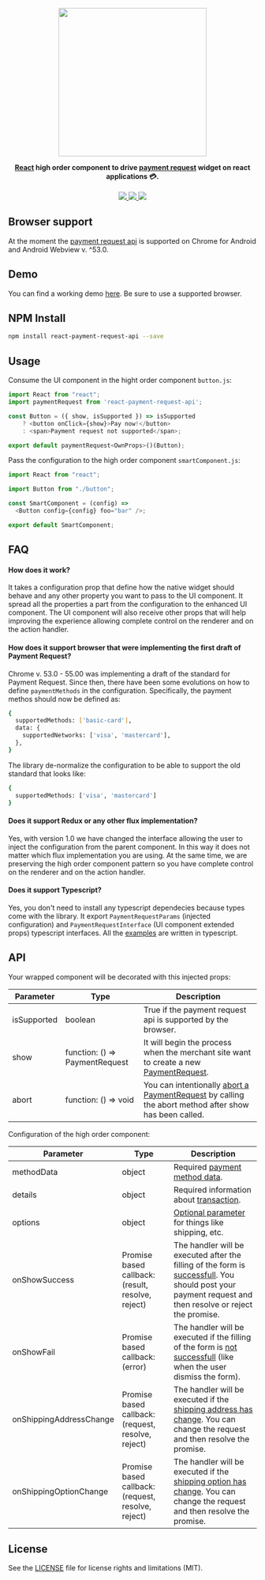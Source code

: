 <p align="center">
    <img src="https://raw.githubusercontent.com/marcolanaro/react-payment-request-api/master/logo.png" width=300>
</p>
<p align="center">
  <strong>
    <a href="https://facebook.github.io/react/">React</a> high order component to drive <a href="https://www.w3.org/TR/payment-request/">payment request</a> widget on react applications 💳.
  </strong>
  <br><br>
  <a href="https://npmjs.com/package/react-payment-request-api">
    <img src="https://img.shields.io/npm/dm/react-payment-request-api.svg">
  </a>
  <a href="https://npmjs.com/package/react-payment-request-api">
    <img src="https://img.shields.io/npm/v/react-payment-request-api.svg">
  </a>
  <a href="https://github.com/marcolanaro/react-payment-request-api/blob/master/LICENSE.md">
    <img src="https://img.shields.io/github/license/marcolanaro/react-payment-request-api.svg">
  </a>
</p>


## Browser support

At the moment the [payment request api](https://developers.google.com/web/fundamentals/getting-started/primers/payment-request/) is supported on Chrome for Android and Android Webview v. ^53.0.

## Demo

You can find a working demo [here](https://lanaro.net/react-payment-request-api/). Be sure to use a supported browser.

## NPM Install

```bash
npm install react-payment-request-api --save
```

## Usage

Consume the UI component in the hight order component `button.js`:

```js
import React from "react";
import paymentRequest from 'react-payment-request-api';

const Button = ({ show, isSupported }) => isSupported
    ? <button onClick={show}>Pay now!</button>
    : <span>Payment request not supported</span>;

export default paymentRequest<OwnProps>()(Button);
```

Pass the configuration to the high order component `smartComponent.js`:

```js
import React from "react";

import Button from "./button";

const SmartComponent = (config) =>
  <Button config={config} foo="bar" />;

export default SmartComponent;
```

## FAQ

#### How does it work?

It takes a configuration prop that define how the native widget should behave and any other property you want to pass to the UI component. It spread all the properties a part from the configuration to the enhanced UI component. The UI component will also receive other props that will help improving the experience allowing complete control on the renderer and on the action handler.

#### How does it support browser that were implementing the first draft of Payment Request?

Chrome v. 53.0 - 55.00 was implementing a draft of the standard for Payment Request. Since then, there have been some evolutions on how to define `paymentMethods` in the configuration. Specifically, the payment methos should now be defined as:

```bash
{
  supportedMethods: ['basic-card'],
  data: {
    supportedNetworks: ['visa', 'mastercard'],
  },
}
```

The library de-normalize the configuration to be able to support the old standard that looks like:

```bash
{
  supportedMethods: ['visa', 'mastercard']
}
```

#### Does it support Redux or any other flux implementation?

Yes, with version 1.0 we have changed the interface allowing the user to inject the configuration from the parent component. In this way it does not matter which flux implementation you are using. At the same time, we are preserving the high order component pattern so you have complete control on the renderer and on the action handler.

#### Does it support Typescript?

Yes, you don't need to install any typescript dependecies because types come with the library. It export `PaymentRequestParams` (injected configuration) and `PaymentRequestInterface` (UI component extended props) typescript interfaces. All the [examples](https://github.com/marcolanaro/react-payment-request-api/tree/master/examples) are written in typescript.

## API

Your wrapped component will be decorated with this injected props:

Parameter   | Type                           | Description
----------- | ------------------------------ | -----------
isSupported | boolean                        | True if the payment request api is supported by the browser.
show        | function: () => PaymentRequest | It will begin the process when the merchant site want to create a new [PaymentRequest](https://www.w3.org/TR/payment-request/#paymentrequest-interface).
abort       | function: () => void           | You can intentionally [abort a PaymentRequest](https://www.w3.org/TR/payment-request/#abort) by calling the abort method after show has been called.

Configuration of the high order component:

Parameter               | Type                                               | Description
----------------------- | -------------------------------------------------- | -----------
methodData              | object                                             | Required [payment method data](https://www.w3.org/TR/payment-request/#idl-def-paymentmethoddata).
details                 | object                                             | Required information about [transaction](https://www.w3.org/TR/payment-request/#dom-paymentdetails).
options                 | object                                             | [Optional parameter](https://www.w3.org/TR/payment-request/#dom-paymentoptions) for things like shipping, etc.
onShowSuccess           | Promise based callback: (result, resolve, reject)  | The handler will be executed after the filling of the form is [successfull](https://www.w3.org/TR/payment-request/#dfn-complete). You should post your payment request and then resolve or reject the promise. 
onShowFail              | Promise based callback: (error)                    | The handler will be executed if the filling of the form is [not successfull](https://www.w3.org/TR/payment-request/#dom-paymentcomplete-fail) (like when the user dismiss the form).
onShippingAddressChange | Promise based callback: (request, resolve, reject) | The handler will be executed if the [shipping address has change](https://www.w3.org/TR/payment-request/#idl-def-paymentrequestupdateevent). You can change the request and then resolve the promise.
onShippingOptionChange  | Promise based callback: (request, resolve, reject) | The handler will be executed if the [shipping option has change](https://www.w3.org/TR/payment-request/#idl-def-paymentrequestupdateevent). You can change the request and then resolve the promise.

## License

See the [LICENSE](LICENSE.md) file for license rights and limitations (MIT).
